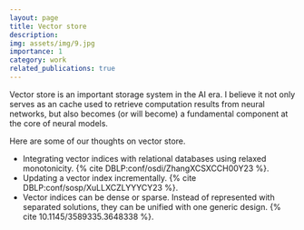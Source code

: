 ```yaml
---
layout: page
title: Vector store
description: 
img: assets/img/9.jpg
importance: 1
category: work
related_publications: true
---
```


Vector store is an important storage system in the AI era. I believe it not only serves as an cache used to retrieve computation results from neural networks, but also becomes (or will become) a fundamental component at the core of neural models. 

Here are some of our thoughts on vector store.
- Integrating vector indices with relational databases using relaxed monotonicity. {% cite DBLP:conf/osdi/ZhangXCSXCCH00Y23 %}.
- Updating a vector index incrementally. {% cite DBLP:conf/sosp/XuLLXCZLYYYCY23 %}.
- Vector indices can be dense or sparse. Instead of represented with separated solutions, they can be unified with one generic design. {% cite 10.1145/3589335.3648338 %}.
